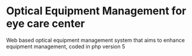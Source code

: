 # Optical Equipment Management for eye care center
 Web based optical equipment management system that aims to enhance equipment management, coded in php version 5
